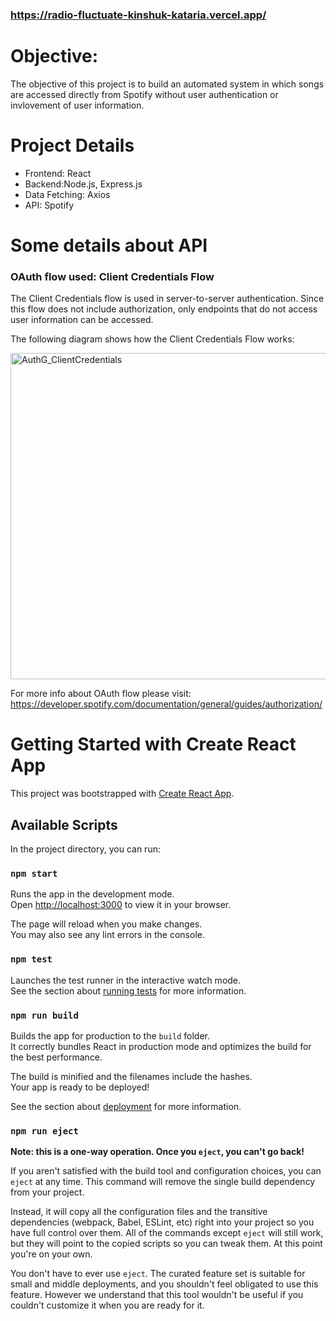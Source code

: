 ### https://radio-fluctuate-kinshuk-kataria.vercel.app/
# Objective:

The objective of this project is to build an automated system in which songs are accessed directly from Spotify without user authentication or invlovement of user information.


# Project Details
<ul>
<li>Frontend: React</li>
<li>Backend:Node.js, Express.js</li>
<li>Data Fetching: Axios</li>
<li>API: Spotify</li>
</ul>



# Some details about API
### OAuth flow used: Client Credentials Flow
The Client Credentials flow is used in server-to-server authentication. Since this flow does not include authorization, only endpoints that do not access user information can be accessed.

The following diagram shows how the Client Credentials Flow works:



<img width="522" alt="AuthG_ClientCredentials" src="https://user-images.githubusercontent.com/103840688/206432793-50ae5b75-ec2e-4a91-a925-a059a4513d77.png">

For more info about OAuth flow please visit: https://developer.spotify.com/documentation/general/guides/authorization/






# Getting Started with Create React App

This project was bootstrapped with [Create React App](https://github.com/facebook/create-react-app).

## Available Scripts

In the project directory, you can run:

### `npm start`

Runs the app in the development mode.\
Open [http://localhost:3000](http://localhost:3000) to view it in your browser.

The page will reload when you make changes.\
You may also see any lint errors in the console.

### `npm test`

Launches the test runner in the interactive watch mode.\
See the section about [running tests](https://facebook.github.io/create-react-app/docs/running-tests) for more information.

### `npm run build`

Builds the app for production to the `build` folder.\
It correctly bundles React in production mode and optimizes the build for the best performance.

The build is minified and the filenames include the hashes.\
Your app is ready to be deployed!

See the section about [deployment](https://facebook.github.io/create-react-app/docs/deployment) for more information.

### `npm run eject`

**Note: this is a one-way operation. Once you `eject`, you can't go back!**

If you aren't satisfied with the build tool and configuration choices, you can `eject` at any time. This command will remove the single build dependency from your project.

Instead, it will copy all the configuration files and the transitive dependencies (webpack, Babel, ESLint, etc) right into your project so you have full control over them. All of the commands except `eject` will still work, but they will point to the copied scripts so you can tweak them. At this point you're on your own.

You don't have to ever use `eject`. The curated feature set is suitable for small and middle deployments, and you shouldn't feel obligated to use this feature. However we understand that this tool wouldn't be useful if you couldn't customize it when you are ready for it.

